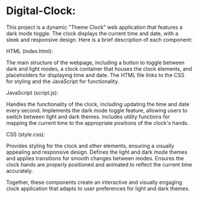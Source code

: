 # Digital-Clock:
This project is a dynamic "Theme Clock" web application that features a dark mode toggle. The clock displays the current time and date, with a sleek and responsive design. Here is a brief description of each component:

HTML (index.html):

The main structure of the webpage, including a button to toggle between dark and light modes, a clock container that houses the clock elements, and placeholders for displaying time and date.
The HTML file links to the CSS for styling and the JavaScript for functionality.

JavaScript (script.js):

Handles the functionality of the clock, including updating the time and date every second.
Implements the dark mode toggle feature, allowing users to switch between light and dark themes.
Includes utility functions for mapping the current time to the appropriate positions of the clock's hands.

CSS (style.css):

Provides styling for the clock and other elements, ensuring a visually appealing and responsive design.
Defines the light and dark mode themes and applies transitions for smooth changes between modes.
Ensures the clock hands are properly positioned and animated to reflect the current time accurately.

Together, these components create an interactive and visually engaging clock application that adapts to user preferences for light and dark themes.
